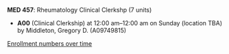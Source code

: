 **MED 457**: Rheumatology Clinical Clerkshp (7 units)

- **A00** (Clinical Clerkship) at 12:00 am–12:00 am on Sunday (location TBA) by Middleton, Gregory D. (A09749815)

[Enrollment numbers over time](./MED457.tsv)
